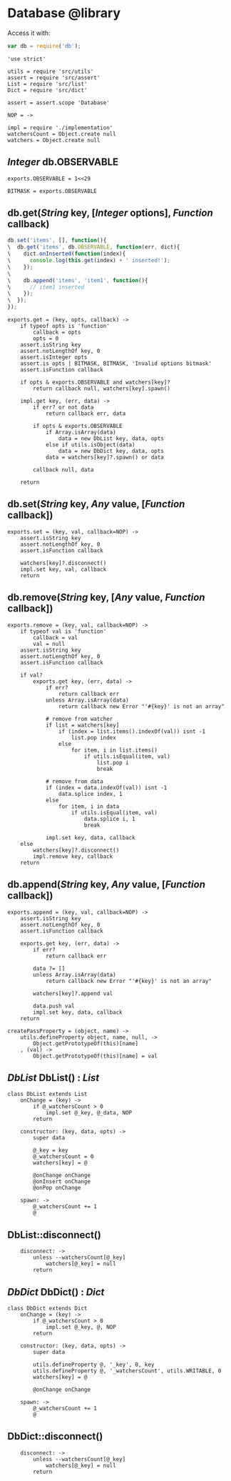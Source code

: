 Database @library
=================

Access it with:
```javascript
var db = require('db');
```

    'use strict'

    utils = require 'src/utils'
    assert = require 'src/assert'
    List = require 'src/list'
    Dict = require 'src/dict'

    assert = assert.scope 'Database'

    NOP = ->

    impl = require './implementation'
    watchersCount = Object.create null
    watchers = Object.create null

*Integer* db.OBSERVABLE
-----------------------

    exports.OBSERVABLE = 1<<29

    BITMASK = exports.OBSERVABLE

db.get(*String* key, [*Integer* options], *Function* callback)
--------------------------------------------------------------

```javascript
db.set('items', [], function(){
\  db.get('items', db.OBSERVABLE, function(err, dict){
\    dict.onInserted(function(index){
\      console.log(this.get(index) + ' inserted!');
\    });
\
\    db.append('items', 'item1', function(){
\      // item1 inserted
\    });
\  });
});
```

    exports.get = (key, opts, callback) ->
        if typeof opts is 'function'
            callback = opts
            opts = 0
        assert.isString key
        assert.notLengthOf key, 0
        assert.isInteger opts
        assert.is opts | BITMASK, BITMASK, 'Invalid options bitmask'
        assert.isFunction callback

        if opts & exports.OBSERVABLE and watchers[key]?
            return callback null, watchers[key].spawn()

        impl.get key, (err, data) ->
            if err? or not data
                return callback err, data

            if opts & exports.OBSERVABLE
                if Array.isArray(data)
                    data = new DbList key, data, opts
                else if utils.isObject(data)
                    data = new DbDict key, data, opts
                data = watchers[key]?.spawn() or data

            callback null, data

        return

db.set(*String* key, *Any* value, [*Function* callback])
--------------------------------------------------------

    exports.set = (key, val, callback=NOP) ->
        assert.isString key
        assert.notLengthOf key, 0
        assert.isFunction callback

        watchers[key]?.disconnect()
        impl.set key, val, callback
        return

db.remove(*String* key, [*Any* value, *Function* callback])
-----------------------------------------------------------

    exports.remove = (key, val, callback=NOP) ->
        if typeof val is 'function'
            callback = val
            val = null
        assert.isString key
        assert.notLengthOf key, 0
        assert.isFunction callback

        if val?
            exports.get key, (err, data) ->
                if err?
                    return callback err
                unless Array.isArray(data)
                    return callback new Error "'#{key}' is not an array"

                # remove from watcher
                if list = watchers[key]
                    if (index = list.items().indexOf(val)) isnt -1
                        list.pop index
                    else
                        for item, i in list.items()
                            if utils.isEqual(item, val)
                                list.pop i
                                break

                # remove from data
                if (index = data.indexOf(val)) isnt -1
                    data.splice index, 1
                else
                    for item, i in data
                        if utils.isEqual(item, val)
                            data.splice i, 1
                            break

                impl.set key, data, callback
        else
            watchers[key]?.disconnect()
            impl.remove key, callback
        return

db.append(*String* key, *Any* value, [*Function* callback])
-----------------------------------------------------------

    exports.append = (key, val, callback=NOP) ->
        assert.isString key
        assert.notLengthOf key, 0
        assert.isFunction callback

        exports.get key, (err, data) ->
            if err?
                return callback err

            data ?= []
            unless Array.isArray(data)
                return callback new Error "'#{key}' is not an array"

            watchers[key]?.append val

            data.push val
            impl.set key, data, callback
        return

    createPassProperty = (object, name) ->
        utils.defineProperty object, name, null, ->
            Object.getPrototypeOf(this)[name]
        , (val) ->
            Object.getPrototypeOf(this)[name] = val

*DbList* DbList() : *List*
--------------------------

    class DbList extends List
        onChange = (key) ->
            if @_watchersCount > 0
                impl.set @_key, @_data, NOP
            return

        constructor: (key, data, opts) ->
            super data

            @_key = key
            @_watchersCount = 0
            watchers[key] = @

            @onChange onChange
            @onInsert onChange
            @onPop onChange

        spawn: ->
            @_watchersCount += 1
            @

DbList::disconnect()
--------------------

        disconnect: ->
            unless --watchersCount[@_key]
                watchers[@_key] = null
            return

*DbDict* DbDict() : *Dict*
--------------------------

    class DbDict extends Dict
        onChange = (key) ->
            if @_watchersCount > 0
                impl.set @_key, @, NOP
            return

        constructor: (key, data, opts) ->
            super data

            utils.defineProperty @, '_key', 0, key
            utils.defineProperty @, '_watchersCount', utils.WRITABLE, 0
            watchers[key] = @

            @onChange onChange

        spawn: ->
            @_watchersCount += 1
            @

DbDict::disconnect()
--------------------

        disconnect: ->
            unless --watchersCount[@_key]
                watchers[@_key] = null
            return
